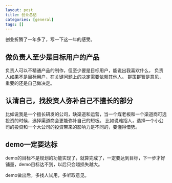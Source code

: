 ```yaml
---
layout: post
title: 创业总结
categories: [general]
tags: []
---
```


创业折腾了一年多了，写一下这一年的感受。

## 做负责人至少是目标用户的产品 ##
负责人可以不精通产品的制作，但至少要是目标用户，能说出我喜欢什么，
负责人如果不是目标用户，在关键问题上的决定需要依赖其他人。
群策群智是意见，重要的还是自己做决定。

## 认清自己，找投资人弥补自己不擅长的部分 ##
比如说我是一个擅长研发的公司，缺渠道和运营，当一个煤老板和一个渠道商可选投资的时候，选择渠道商会更能弥补自己的短板。
比如说难招人，选择一个小公司的投资和一个大公司的投资带来的影响力是不同的，要懂得借势。

## demo一定要达标 ##
demo的目标不是规划的功能实现了，就算完成了，一定要达到目标，下一步才好铺量，demo目标达不到，以后只会越损失越大。

demo做出后，多找人试用，多听取意见。




